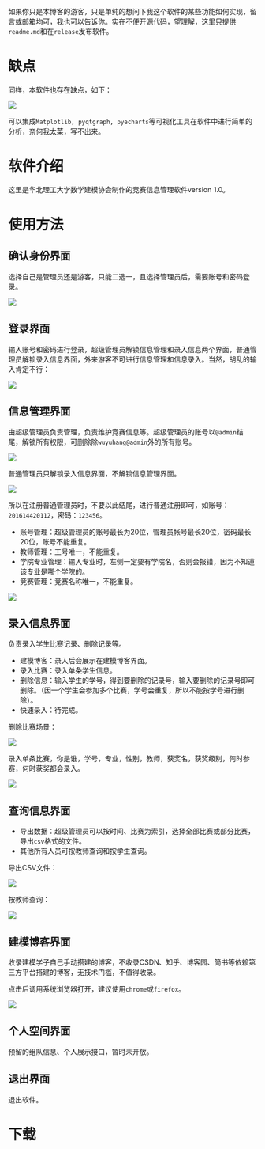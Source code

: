

如果你只是本博客的游客，只是单纯的想问下我这个软件的某些功能如何实现，留言或邮箱均可，我也可以告诉你。实在不便开源代码，望理解，这里只提供`readme.md`和在`release`发布软件。

# 缺点

同样，本软件也存在缺点，如下：

![](NCSTModel/2.jpg)

可以集成`Matplotlib, pyqtgraph, pyecharts`等可视化工具在软件中进行简单的分析，奈何我太菜，写不出来。

# 软件介绍

这里是华北理工大学数学建模协会制作的竞赛信息管理软件version 1.0。

# 使用方法

## 确认身份界面

选择自己是管理员还是游客，只能二选一，且选择管理员后，需要账号和密码登录。

![](NCSTModel/3.jpg)

## 登录界面

输入账号和密码进行登录，超级管理员解锁信息管理和录入信息两个界面，普通管理员解锁录入信息界面，外来游客不可进行信息管理和信息录入。当然，胡乱的输入肯定不行：

![](NCSTModel/4.jpg)


## 信息管理界面

由超级管理员负责管理，负责维护竞赛信息等。超级管理员的账号以`@admin`结尾，解锁所有权限，可删除除`wuyuhang@admin`外的所有账号。

![](NCSTModel/5.jpg)

普通管理员只解锁录入信息界面，不解锁信息管理界面。

![](NCSTModel/6.jpg)

所以在注册普通管理员时，不要以此结尾，进行普通注册即可，如账号：`201614420112`，密码：`123456`。

- 账号管理：超级管理员的账号最长为20位，管理员帐号最长20位，密码最长20位，账号不能重复。
- 教师管理：工号唯一，不能重复。
- 学院专业管理：输入专业时，左侧一定要有学院名，否则会报错，因为不知道该专业是哪个学院的。
- 竞赛管理：竞赛名称唯一，不能重复。

![](NCSTModel/7.jpg)

## 录入信息界面

负责录入学生比赛记录、删除记录等。

- 建模博客：录入后会展示在建模博客界面。
- 录入比赛：录入单条学生信息。
- 删除信息：输入学生的学号，得到要删除的记录号，输入要删除的记录号即可删除。（因一个学生会参加多个比赛，学号会重复，所以不能按学号进行删除）。
- 快速录入：待完成。

删除比赛场景：

![](NCSTModel/8.jpg)

录入单条比赛，你是谁，学号，专业，性别，教师，获奖名，获奖级别，何时参赛，何时获奖都会录入。

![](NCSTModel/9.jpg)

## 查询信息界面

- 导出数据：超级管理员可以按时间、比赛为索引，选择全部比赛或部分比赛，导出`csv`格式的文件。
- 其他所有人员可按教师查询和按学生查询。

导出CSV文件：

![](NCSTModel/10.jpg)

按教师查询：

![](NCSTModel/11.jpg)

## 建模博客界面

收录建模学子自己手动搭建的博客，不收录CSDN、知乎、博客园、简书等依赖第三方平台搭建的博客，无技术门槛，不值得收录。

点击后调用系统浏览器打开，建议使用`chrome`或`firefox`。

![](NCSTModel/12.jpg)

## 个人空间界面

预留的组队信息、个人展示接口，暂时未开放。

## 退出界面

退出软件。

# 下载

